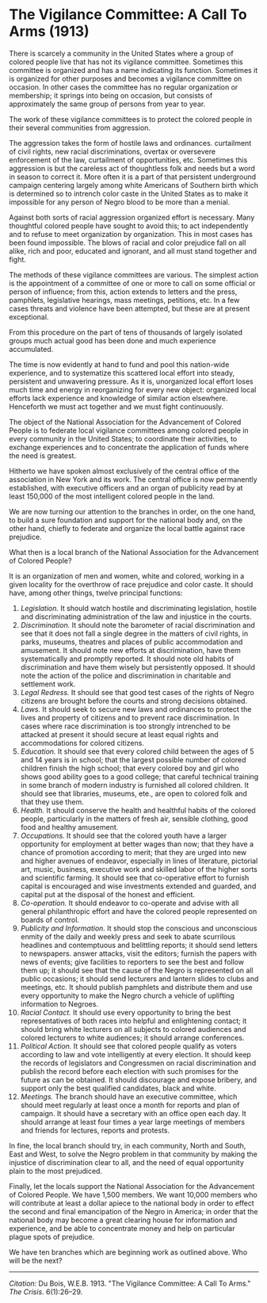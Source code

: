 <!--
title:   The Vigilance Committee: A Call To Arms
author:  Du Bois, W.E.B.
journal: The Crisis
year:    1913
volume:  6
issue:   1
pages:   26-29
-->
# The Vigilance Committee: A Call To Arms (1913)

There is scarcely a community in the United States where a group of colored people live that has not its vigilance committee. Sometimes this committee is organized and has a name indicating its function. Sometimes it is organized for other purposes and becomes a vigilance committee on occasion. In other cases the committee has no regular organization or membership; it springs into being on occasion, but consists of approximately the same group of persons from year to year.

The work of these vigilance committees is to protect the colored people in their several communities from aggression.

The aggression takes the form of hostile laws and ordinances. curtailment of civil rights, new racial discriminations, overtax or oversevere enforcement of the law, curtailment of opportunities, etc. Sometimes this aggression is but the careless act of thoughtless folk and needs but a word in season to correct it. More often it is a part of that persistent underground campaign centering largely among white Americans of Southern birth which is determined so to intrench color caste in the United States as to make it impossible for any person of Negro blood to be more than a menial.

Against both sorts of racial aggression organized effort is necessary. Many thoughtful colored people have sought to avoid this; to act independently and to refuse to meet organization by organization. This in most cases has been found impossible. The blows of racial and color prejudice fall on all alike, rich and poor, educated and ignorant, and all must stand together and fight.

The methods of these vigilance committees are various. The simplest action is the appointment of a committee of one or more to call on some official or person of influence; from this, action extends to letters and the press, pamphlets, legislative hearings, mass meetings, petitions, etc. In a few cases threats and violence have been attempted, but these are at present exceptional.

From this procedure on the part of tens of thousands of largely isolated groups much actual good has been done and much experience accumulated.

The time is now evidently at hand to fund and pool this nation-wide experience, and to systematize this scattered local effort into steady, persistent and unwavering pressure. As it is, unorganized local effort loses much time and energy in reorganizing for every new object: organized local efforts lack experience and knowledge of similar action elsewhere. Henceforth we must act together and we must fight continuously.

The object of the National Association for the Advancement of Colored People is to federate local vigilance committees among colored people in every community in the United States; to coordinate their activities, to exchange experiences and to concentrate the application of funds where the need is greatest.

Hitherto we have spoken almost exclusively of the central office of the association in New York and its work. The central office is now permanently established, with executive officers and an organ of publicity read by at least 150,000 of the most intelligent colored people in the land.

We are now turning our attention to the branches in order, on the one hand, to build a sure foundation and support for the national body and, on the other hand, chiefly to federate and organize the local battle against race prejudice.

What then is a local branch of the National Association for the Advancement of Colored People?

It is an organization of men and women, white and colored, working in a given locality for the overthrow of race prejudice and color caste. It should have, among other things, twelve principal functions:

1. *Legislation.* It should watch hostile and discriminating legislation, hostile and discriminating administration of the law and injustice in the courts.
2. *Discrimination.* It should note the barometer of racial discrimination and see that it does not fall a single degree in the matters of civil rights, in parks, museums, theatres and places of public accommodation and amusement. It should note new efforts at discrimination, have them systematically and promptly reported. It should note old habits of discrimination and have them wisely but persistently opposed. It should note the action of the police and discrimination in charitable and settlement work.
3. *Legal Redress.* It should see that good test cases of the rights of Negro citizens are brought before the courts and strong decisions obtained.
4. *Laws.* It should seek to secure new laws and ordinances to protect the lives and property of citizens and to prevent race discrimination. In cases where race discrimination is too strongly intrenched to be attacked at present it should secure at least equal rights and accommodations for colored citizens.
5. *Education.* It should see that every colored child between the ages of 5 and 14 years is in school; that the largest possible number of colored children finish the high school; that every colored boy and girl who shows good ability goes to a good college; that careful technical training in some branch of modern industry is furnished all colored children.
    It should see that libraries, museums, ete., are open to colored folk and that they use them.
6. *Health.* It should conserve the health and healthful habits of the colored people, particularly in the matters of fresh air, sensible clothing, good food and healthy amusement.
7. *Occupations.* It should see that the colored youth have a larger opportunity for employment at better wages than now; that they have a chance of promotion according to merit; that they are urged into new and higher avenues of endeavor, especially in lines of literature, pictorial art, music, business, executive work and skilled labor of the higher sorts and scientific farming.
  It should see that co-operative effort to furnish capital is encouraged and wise investments extended and guarded, and capital put at the disposal of the honest and efficient.
8. *Co-operation.* It should endeavor to co-operate and advise with all general philanthropic effort and have the colored people represented on boards of control.
9. *Publicity and Information.* It should stop the conscious and unconscious enmity of the daily and weekly press and seek to abate scurrilous headlines and contemptuous and belittling reports; it should send letters to newspapers. answer attacks, visit the editors; furnish the papers with news of events; give facilities to reporters to see the best and follow them up; it should see that the cause of the Negro is represented on all public occasions; it should send lecturers and lantern slides to clubs and meetings, etc.
   It should publish pamphlets and distribute them and use every opportunity to make the Negro church a vehicle of uplifting information to Negroes.
10. *Racial Contact.* It should use every opportunity to bring the best representatives of both races into helpful and enlightening contact; it should bring white lecturers on all subjects to colored audiences and colored lecturers to white audiences; it should arrange conferences.
11. *Political Action.* It should see that colored people qualify as voters according to law and vote intelligently at every election. It should keep the records of legislators and Congressmen on racial discrimination and publish the record before each election with such promises for the future as can be obtained. It should discourage and expose bribery, and support only the best qualified candidates, black and white.
12. *Meetings.* The branch should have an executive committee, which should meet regularly at least once a month for reports and plan of campaign. It should have a secretary with an office open each day. It should arrange at least four times a year large meetings of members and friends for lectures, reports and protests.

In fine, the local branch should try, in each community, North and South, East and West, to solve the Negro problem in that community by making the injustice of discrimination clear to all, and the need of equal opportunity plain to the most prejudiced.

Finally, let the locals support the National Association for the Advancement of Colored People. We have 1,500 members. We want 10,000 members who will contribute at least a dollar apiece to the national body in order to effect the second and final emancipation of the Negro in America; in order that the national body may become a great clearing house for information and experience, and be able to concentrate money and help on particular plague spots of prejudice.

We have ten branches which are beginning work as outlined above. Who will be the next?

______________
*Citation:* Du Bois, W.E.B. 1913. "The Vigilance Committee: A Call To Arms." *The Crisis*. 6(1):26&ndash;29.